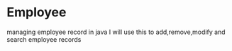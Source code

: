 # Employee
managing employee record in java
I will use this to add,remove,modify and search employee records
